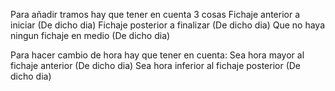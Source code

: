 Para añadir tramos hay que tener en cuenta 3 cosas
Fichaje anterior a iniciar (De dicho dia)
Fichaje posterior a finalizar (De dicho dia)
Que no haya ningun fichaje en medio (De dicho dia)

Para hacer cambio de hora hay que tener en cuenta:
Sea hora mayor al fichaje anterior (De dicho dia)
Sea hora inferior al fichaje posterior (De dicho dia)